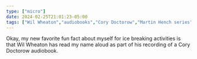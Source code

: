 ```yaml
---
type: ["micro"]
date: 2024-02-25T21:01:23-05:00
tags: ["Wil Wheaton","audiobooks","Cory Doctorow","Martin Hench series","The Bezzle"]
---
```

Okay, my new favorite fun fact about myself for ice breaking activities is that Wil Wheaton has read my name aloud as part of his recording of a Cory Doctorow audiobook.

